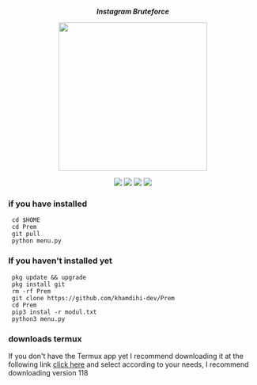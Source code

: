 <p align="center"><i><b>Instagram Bruteforce</i></b></p>
<p align="center"><img src="https://gifdb.com/images/high/glitching-hacker-hub-biwszmcveudzaori.gif" width="300"/></p>
<div align="center">
  <p>
    <img src="https://img.shields.io/badge/Author-KhamdihiDev-green?style=flat-square">
    <img src="https://img.shields.io/badge/Written%20In-Python-green?style=flat-square">
    <img src="https://img.shields.io/badge/Open%20Source-No-yellow?style=flat-square">
    <img src="https://img.shields.io/badge/Premium-Ya-green?style=flat-square">
  </p>
</div>

### if you have installed
   ```
    cd $HOME
    cd Prem
    git pull
    python menu.py
  ```
    
### If you haven't installed yet
   ```
    pkg update && upgrade
    pkg install git
    rm -rf Prem
    git clone https://github.com/khamdihi-dev/Prem
    cd Prem
    pip3 instal -r modul.txt
    python3 menu.py
   ```

### downloads termux
<div>
  <p>
  If you don't have the Termux app yet I recommend downloading it at the following link <a href="https://f-droid.org/packages/com.termux/">click here</a>
  and select according to your needs, I recommend downloading version 118
</p>
</div>

